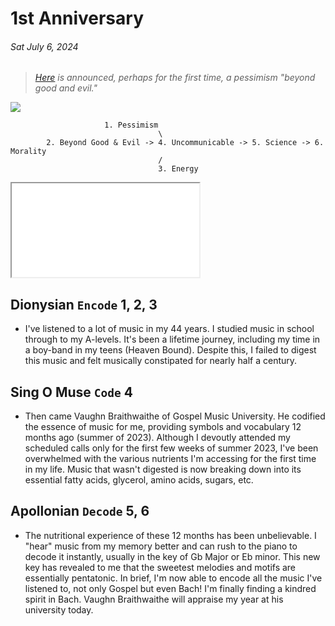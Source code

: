 # 1st Anniversary
###### Sat July 6, 2024

> *[Here](https://en.wikisource.org/wiki/An_Attempt_at_Self-Criticism#5) is announced, perhaps for the first time, a pessimism "beyond good and evil."*

![](ai-finance.png)

                         1. Pessimism
                                     \
            2. Beyond Good & Evil -> 4. Uncommunicable -> 5. Science -> 6. Morality
                                     /
                                     3. Energy 

<iframe src="jesus-loves-me.m4a"></iframe>

## Dionysian `Encode` 1, 2, 3
- I've listened to a lot of music in my 44 years. I studied music in school through to my A-levels. It's been a lifetime journey, including my time in a boy-band in my teens (Heaven Bound). Despite this, I failed to digest this music and felt musically constipated for nearly half a century.

## Sing O Muse `Code` 4
- Then came Vaughn Braithwaithe of Gospel Music University. He codified the essence of music for me, providing symbols and vocabulary 12 months ago (summer of 2023). Although I devoutly attended my scheduled calls only for the first few weeks of summer 2023, I've been overwhelmed with the various nutrients I'm accessing for the first time in my life. Music that wasn't digested is now breaking down into its essential fatty acids, glycerol, amino acids, sugars, etc.

## Apollonian `Decode` 5, 6
- The nutritional experience of these 12 months has been unbelievable. I "hear" music from my memory better and can rush to the piano to decode it instantly, usually in the key of Gb Major or Eb minor. This new key has revealed to me that the sweetest melodies and motifs are essentially pentatonic. In brief, I'm now able to encode all the music I've listened to, not only Gospel but even Bach! I'm finally finding a kindred spirit in Bach. Vaughn Braithwaithe will appraise my year at his university today.
            
```{tableofcontents}
```
